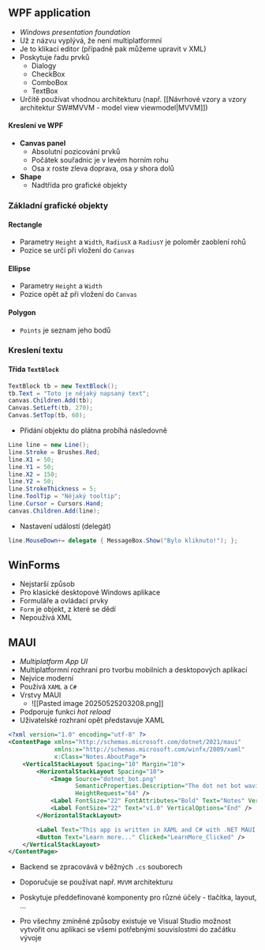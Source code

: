 ## WPF application
- *Windows presentation foundation*
- Už z názvu vyplývá, že není multiplatformní
- Je to klikací editor (případně pak můžeme upravit v XML)
- Poskytuje řadu prvků
	- Dialogy
	- CheckBox
	- ComboBox
	- TextBox
- Určitě používat vhodnou architekturu (např. [[Návrhové vzory a vzory architektur SW#MVVM - model view viewmodel|MVVM]])
#### Kreslení ve WPF
- **Canvas panel**
	- Absolutní pozicování prvků
	- Počátek souřadnic je v levém horním rohu
	- Osa $x$ roste zleva doprava, osa $y$ shora dolů
- **Shape**
	- Nadtřída pro grafické objekty

### Základní grafické objekty
#### Rectangle
- Parametry `Height` a `Width`, `RadiusX` a `RadiusY` je poloměr zaoblení rohů
- Pozice se určí při vložení do `Canvas`
#### Ellipse
- Parametry `Height` a `Width`
- Pozice opět až při vložení do `Canvas`
#### Polygon
- `Points` je seznam jeho bodů
### Kreslení textu
#### Třída `TextBlock`

```c#
TextBlock tb = new TextBlock();
tb.Text = "Toto je nějaký napsaný text";
canvas.Children.Add(tb);
Canvas.SetLeft(tb, 270);
Canvas.SetTop(tb, 60);
```

- Přidání objektu do plátna probíhá následovně
```c#
Line line = new Line();
line.Stroke = Brushes.Red;
line.X1 = 50;
line.Y1 = 50;
line.X2 = 150;
line.Y2 = 50;
line.StrokeThickness = 5;
line.ToolTip = "Nějaký tooltip";
line.Cursor = Cursors.Hand;
canvas.Children.Add(line);
```

- Nastavení událostí (delegát)
```c#
line.MouseDown+= delegate { MessageBox.Show("Bylo kliknuto!"); };
```

## WinForms
- Nejstarší způsob
- Pro klasické desktopové Windows aplikace
- Formuláře a ovládací prvky
- `Form` je objekt, z které se dědí
- Nepoužívá XML

## MAUI
- *Multiplatform App UI*
- Multiplatformní rozhraní pro tvorbu mobilních a desktopových aplikací
- Nejvíce moderní
- Používá `XAML` a `C#`
- Vrstvy MAUI
	- ![[Pasted image 20250525203208.png]]
- Podporuje funkci *hot reload*
- Uživatelské rozhraní opět představuje XAML
```xml
<?xml version="1.0" encoding="utf-8" ?>
<ContentPage xmlns="http://schemas.microsoft.com/dotnet/2021/maui"
             xmlns:x="http://schemas.microsoft.com/winfx/2009/xaml"
             x:Class="Notes.AboutPage">
    <VerticalStackLayout Spacing="10" Margin="10">
        <HorizontalStackLayout Spacing="10">
            <Image Source="dotnet_bot.png"
                   SemanticProperties.Description="The dot net bot waving hello!"
                   HeightRequest="64" />
            <Label FontSize="22" FontAttributes="Bold" Text="Notes" VerticalOptions="End" />
            <Label FontSize="22" Text="v1.0" VerticalOptions="End" />
        </HorizontalStackLayout>

        <Label Text="This app is written in XAML and C# with .NET MAUI." />
        <Button Text="Learn more..." Clicked="LearnMore_Clicked" />
    </VerticalStackLayout>
</ContentPage>
```
- Backend se zpracovává v běžných `.cs` souborech
- Doporučuje se používat např. `MVVM` architekturu
- Poskytuje předdefinované komponenty pro různé účely - tlačítka, layout, ...


- Pro všechny zmíněné způsoby existuje ve Visual Studio možnost vytvořit onu aplikaci se všemi potřebnými souvislostmi do začátku vývoje